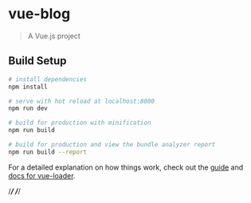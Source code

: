# vue-blog

> A Vue.js project

## Build Setup

``` bash
# install dependencies
npm install

# serve with hot reload at localhost:8080
npm run dev

# build for production with minification
npm run build

# build for production and view the bundle analyzer report
npm run build --report
```

For a detailed explanation on how things work, check out the [guide](http://vuejs-templates.github.io/webpack/) and [docs for vue-loader](http://vuejs.github.io/vue-loader).

/***************************************************************/
/***************************************************************/
<template>
	<div>
		<div v-if='pagination.totalItems>1'
				onselectstart="return false;" >
			<ul class="page">
				<li class="square borders" v-on:click="pageNumChange(pagination.currentPage-1)"><</li>
				<li class="square" 
					v-on:click="pageNumChange(1)" 
					:class="pagination.currentPage==1?'actives':''">1</li>
				<li class="dot" v-show='befordot'>...</li>
				<li class="square" 
					v-for="(item,index) in pages" 
					v-on:click="pageNumChange(item)"
					:class="pagination.currentPage==item?'actives':''">{{item}}</li>
				<li class="dot" v-show='afterdot'>...</li>
				<li class="square" 
					v-on:click="pageNumChange(pagination.totalItems)" 
					:class="pagination.currentPage==pagination.totalItems?'actives':''">{{pagination.totalItems}}</li>
				<li class="square borders" v-on:click="pageNumChange(pagination.currentPage+1)">></li>
			</ul>
			<span class="totle">共{{pagination.totalItems}}页</span>
			<input type="" name="" v-model="gopage">
			<div class="jump" v-on:click="pageNumChange(gopage)">GO</div>
		</div>
	</div>
</template>

<script>
	export default{
		name:"pagination",
		data(){
			return{
				pages: [], 
				initpages: [],
				befordot: false,
				afterdot: false,
			}
		},
		created (){
			if(this.pagination.totalItems>2&&this.pagination.totalItems<8){
				this.pages=[]
				for(let i=0;i<this.pagination.totalItems-2;i++){
					this.pages[i]=i+2;
				}
			}else if(this.pagination.totalItems>=8){
				this.pages=[2,3,4,5,6];
				this.afterdot = true;
			}
			this.initpages = this.pages;
		},
		methods:{
			pageNumChange: function (currentPage) {
				this.pagination.pageNumChange(currentPage);
				if(currentPage>=1&&currentPage<=this.pagination.totalItems){
					this.pagination.currentPage = currentPage;
					if(this.pagination.totalItems>=6){
						if(currentPage<=4){
							this.afterdot = true;
							this.befordot = false;
							this.pages = this.initpages;
						}else if(currentPage>4&&currentPage<this.pagination.totalItems-3){
							this.befordot = true;
							this.afterdot = true;
							this.pages=[currentPage-1,currentPage,currentPage+1,currentPage+2]
						}else if(currentPage<=this.pagination.totalItems&&currentPage>=this.pagination.totalItems-3){
							this.befordot = true;
							this.afterdot = false;
							this.pages=[this.pagination.totalItems-5,this.pagination.totalItems-4,this.pagination.totalItems-3,this.pagination.totalItems-2,this.pagination.totalItems-1];		
						}
					}
				}	
			},
		},
		props: {
			pagination: Object
	    },
	}

</script>

<style type="text/css">
ul li{
	display: inline-block;
	width: 36px;
	height: 32px;
	margin: 5px;
	line-height: 32px;
	text-align: center;
}
.square{
	border-radius: 4px;
	text-align: center;
	cursor:pointer;
	color: #676767;
}
.page{
	display: inline-block;
}
.borders{
	border: 1px solid #ccc;
}
.square:hover{
	background-color: #c5bfbf;
	color: #fff;
}
.actives,.square:active{
	background-color: #756d6d;
	color: #fff;
}
.totle{
	color: #756d6d;
	font-size: 12px;
	margin: 5px;
}
input{
	outline: none;
	border: 1px solid #756d6d;
	width: 26px;
	height: 22px;
	padding: 4px;
	font-size: 12px;
}
.jump{
	display: inline-block;
	width: 32px;
	height: 30px;
	margin-left: -5px;
	background-color: #756d6d;
	font-size: 12px;
	text-align: center;
	line-height: 30px;
	color: #fff;
	cursor:pointer;
	box-shadow: 1px 1px 5px #888888;
}
</style>
